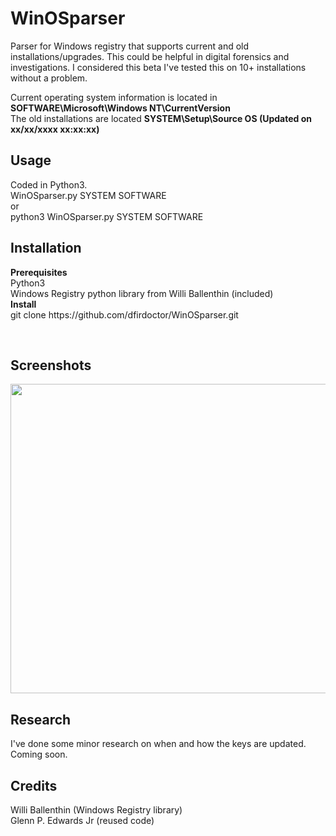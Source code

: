 # WinOSparser
Parser for Windows registry that supports current and old installations/upgrades. This could be helpful in digital forensics and investigations. I considered this beta I've tested this on 10+ installations without a problem.

Current operating system information is located in <b>SOFTWARE\Microsoft\Windows NT\CurrentVersion </b> <br/>
The old installations are located <b>SYSTEM\Setup\Source OS (Updated on xx/xx/xxxx xx:xx:xx)</b>
<h2>Usage</h2>
<p>Coded in Python3. <br/>
WinOSparser.py SYSTEM SOFTWARE <br/>
  or<br/>
python3 WinOSparser.py SYSTEM SOFTWARE<br/>
</p>
<h2>Installation</h2>
<p>
  <b>Prerequisites</b> <br/>
  Python3<br/>
  Windows Registry python library from Willi Ballenthin (included)
  <br/>
  <b>Install</b><br/>
 git clone https://github.com/dfirdoctor/WinOSparser.git
</p> <br/>
<h2>Screenshots</h2>
<a href="Screenshot WinOSparser"><img src="https://github.com/dfirdoctor/WinOSparser/blob/master/image/WinOSparser.png?raw=true" width="732" height="495" style="max-width:100%;"></a>

<h2>Research</h2>
I've done some minor research on when and how the keys are updated. Coming soon.

<h2>Credits</h2>
Willi Ballenthin (Windows Registry library) <br/>
Glenn P. Edwards Jr (reused code)
